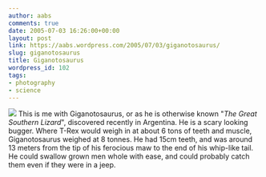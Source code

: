 ```yaml
---
author: aabs
comments: true
date: 2005-07-03 16:26:00+00:00
layout: post
link: https://aabs.wordpress.com/2005/07/03/giganotosaurus/
slug: giganotosaurus
title: Giganotosaurus
wordpress_id: 102
tags:
- photography
- science
---
```


[![](http://photos1.blogger.com/blogger/6860/929/320/giganotosaurus%20copy1.jpg)](http://photos1.blogger.com/blogger/6860/929/1600/giganotosaurus%20copy1.jpg)
This is me with Giganotosaurus, or as he is otherwise known "_The Great Southern Lizard_", discovered recently in Argentina. He is a scary looking bugger. Where T-Rex would weigh in at about 6 tons of teeth and muscle, Giganotosaurus weighed at 8 tonnes. He had 15cm teeth, and was around 13 meters from the tip of his ferocious maw to the end of his whip-like tail. He could swallow grown men whole with ease, and could probably catch them even if they were in a jeep.
